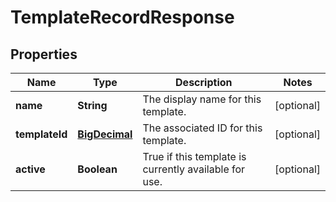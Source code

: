 
# TemplateRecordResponse

## Properties
Name | Type | Description | Notes
------------ | ------------- | ------------- | -------------
**name** | **String** | The display name for this template. |  [optional]
**templateId** | [**BigDecimal**](BigDecimal.md) | The associated ID for this template. |  [optional]
**active** | **Boolean** | True if this template is currently available for use. |  [optional]



